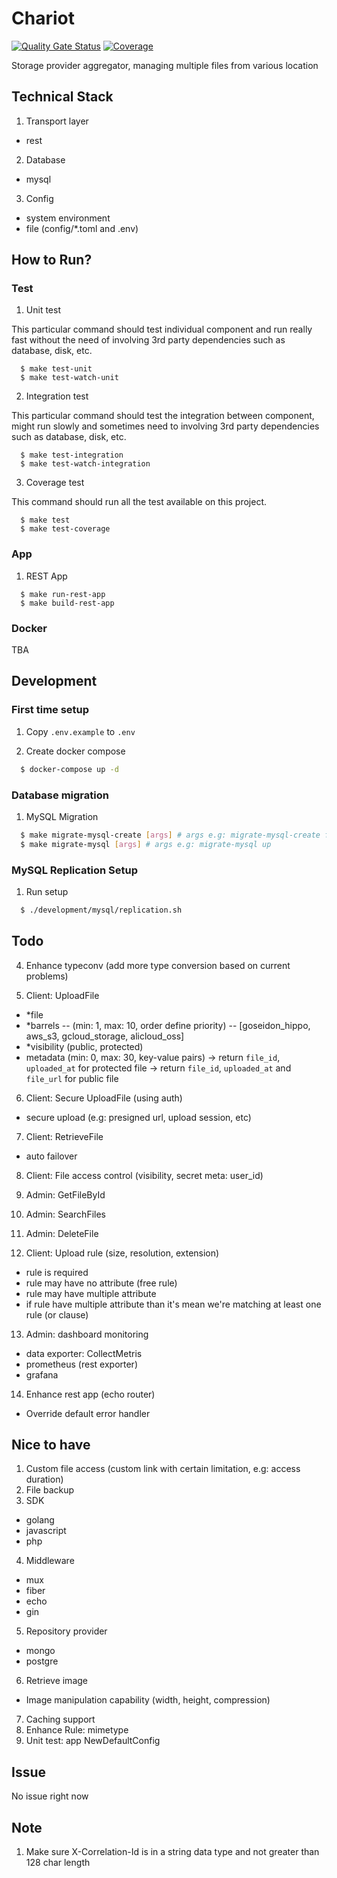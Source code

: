 # Chariot

[![Quality Gate Status](https://sonarcloud.io/api/project_badges/measure?project=go-seidon_chariot&metric=alert_status)](https://sonarcloud.io/summary/new_code?id=go-seidon_chariot)
[![Coverage](https://sonarcloud.io/api/project_badges/measure?project=go-seidon_chariot&metric=coverage)](https://sonarcloud.io/summary/new_code?id=go-seidon_chariot)

Storage provider aggregator, managing multiple files from various location

## Technical Stack
1. Transport layer
- rest
2. Database
- mysql
3. Config
- system environment
- file (config/*.toml and .env)

## How to Run?
### Test
1. Unit test

This particular command should test individual component and run really fast without the need of involving 3rd party dependencies such as database, disk, etc.

```
  $ make test-unit
  $ make test-watch-unit
```

2. Integration test

This particular command should test the integration between component, might run slowly and sometimes need to involving 3rd party dependencies such as database, disk, etc.

```
  $ make test-integration
  $ make test-watch-integration
```

3. Coverage test

This command should run all the test available on this project.

```
  $ make test
  $ make test-coverage
```

### App
1. REST App

```
  $ make run-rest-app
  $ make build-rest-app
```

### Docker
TBA

## Development
### First time setup
1. Copy `.env.example` to `.env`

2. Create docker compose
```bash
  $ docker-compose up -d
```

### Database migration
1. MySQL Migration
```bash
  $ make migrate-mysql-create [args] # args e.g: migrate-mysql-create file-table
  $ make migrate-mysql [args] # args e.g: migrate-mysql up
```

### MySQL Replication Setup
1. Run setup
```bash
  $ ./development/mysql/replication.sh
```

## Todo
4. Enhance typeconv (add more type conversion based on current problems)

5. Client: UploadFile
- *file
- *barrels 
-- (min: 1, max: 10, order define priority) 
-- [goseidon_hippo, aws_s3, gcloud_storage, alicloud_oss]
- *visibility (public, protected)
- metadata (min: 0, max: 30, key-value pairs)
-> return `file_id`, `uploaded_at` for protected file
-> return `file_id`, `uploaded_at` and `file_url` for public file

6. Client: Secure UploadFile (using auth)
- secure upload (e.g: presigned url, upload session, etc)
7. Client: RetrieveFile
- auto failover
8. Client: File access control (visibility, secret meta: user_id)

9. Admin: GetFileById
10. Admin: SearchFiles
11. Admin: DeleteFile

12. Client: Upload rule (size, resolution, extension)
- rule is required
- rule may have no attribute (free rule)
- rule may have multiple attribute
- if rule have multiple attribute than it's mean we're matching at least one rule (or clause)

13. Admin: dashboard monitoring
- data exporter: CollectMetris
- prometheus (rest exporter)
- grafana
14. Enhance rest app (echo router)
- Override default error handler

## Nice to have
1. Custom file access (custom link with certain limitation, e.g: access duration)
2. File backup
3. SDK
- golang
- javascript
- php
4. Middleware
- mux
- fiber
- echo
- gin
5. Repository provider
- mongo
- postgre
6. Retrieve image
- Image manipulation capability (width, height, compression)
7. Caching support
8. Enhance Rule: mimetype
9. Unit test: app NewDefaultConfig

## Issue
No issue right now

## Note
1. Make sure X-Correlation-Id is in a string data type and not greater than 128 char length
